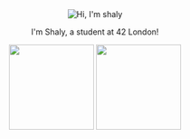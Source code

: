 
<div align="center">
  
  <img alt="Hi, I'm shaly" src="https://capsule-render.vercel.app/api?type=waving&height=200&color=0:FFAABB,50:BCB2FF,100:FFAABB&&text=Hello,%20I'm%20Shaly!👩🏽‍💻%20&textBg=false&fontSize=30&fontAlign=50&fontAlignY=40&fontColor=FFFFFF&animation=fadeIn" />

I'm Shaly, a student at 42 London!

<!---
color=0:FEAC5B,50:BCB2FF,100:FFAABB&
&color=gradient&customColorList=1&
pandashaly/pandashaly is a ✨ special ✨ repository because its `README.md` (this file) appears on your GitHub profile.
You can click the Preview link to take a look at your changes.
--->

<!---<img align=center alt="Spotify playlist" src="https://img.shields.io/badge/Spotify-1ED760?&style=for-the-badge&logo=spotify&logoColor=white"/> --->

<img src="https://github-readme-stats.vercel.app/api/top-langs/?username=pandashaly&layout=compact&bg_color=end,FFAABB,A89AFF&title_color=FFFFFF&text_color=FFFFFF&icon_color=FFFFFF" height="150"> <img src="https://github-readme-streak-stats.herokuapp.com/?user=pandashaly&border=true&card_width=400&background=0,A89AFF,FFAABB&stroke=FFFFFF&ring=FFFFFF&fire=FFFFFF&currStreakNum=FFFFFF&sideNums=FFFFFF&currStreakLabel=FFFFFF&sideLabels=FFFFFF&dates=FFFFFF" height="150">
</div>
